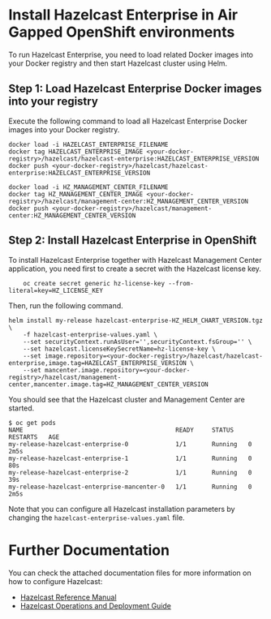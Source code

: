 # Install Hazelcast Enterprise in Air Gapped OpenShift environments

To run Hazelcast Enterprise, you need to load related Docker images into your Docker registry and then start Hazelcast cluster using Helm.

## Step 1: Load Hazelcast Enterprise Docker images into your registry

Execute the following command to load all Hazelcast Enterprise Docker images into your Docker registry.

	docker load -i HAZELCAST_ENTERPRISE_FILENAME
	docker tag HAZELCAST_ENTERPRISE_IMAGE <your-docker-registry>/hazelcast/hazelcast-enterprise:HAZELCAST_ENTERPRISE_VERSION
	docker push <your-docker-registry>/hazelcast/hazelcast-enterprise:HAZELCAST_ENTERPRISE_VERSION

	docker load -i HZ_MANAGEMENT_CENTER_FILENAME
	docker tag HZ_MANAGEMENT_CENTER_IMAGE <your-docker-registry>/hazelcast/management-center:HZ_MANAGEMENT_CENTER_VERSION
	docker push <your-docker-registry>/hazelcast/management-center:HZ_MANAGEMENT_CENTER_VERSION

## Step 2: Install Hazelcast Enterprise in OpenShift

To install Hazelcast Enterprise together with Hazelcast Management Center application, you need first to create a secret with the Hazelcast license key.

		oc create secret generic hz-license-key --from-literal=key=HZ_LICENSE_KEY

Then, run the following command.

	helm install my-release hazelcast-enterprise-HZ_HELM_CHART_VERSION.tgz \
		-f hazelcast-enterprise-values.yaml \
		--set securityContext.runAsUser='',securityContext.fsGroup='' \
		--set hazelcast.licenseKeySecretName=hz-license-key \
		--set image.repository=<your-docker-registry>/hazelcast/hazelcast-enterprise,image.tag=HAZELCAST_ENTERPRISE_VERSION \
		--set mancenter.image.repository=<your-docker-registry>/hazelcast/management-center,mancenter.image.tag=HZ_MANAGEMENT_CENTER_VERSION

You should see that the Hazelcast cluster and Management Center are started.

	$ oc get pods
	NAME                                          READY     STATUS    RESTARTS   AGE
	my-release-hazelcast-enterprise-0             1/1       Running   0          2m5s
	my-release-hazelcast-enterprise-1             1/1       Running   0          80s
	my-release-hazelcast-enterprise-2             1/1       Running   0          39s
	my-release-hazelcast-enterprise-mancenter-0   1/1       Running   0          2m5s

Note that you can configure all Hazelcast installation parameters by changing the `hazelcast-enterprise-values.yaml` file.

# Further Documentation

You can check the attached documentation files for more information on how to configure Hazelcast:
* [Hazelcast Reference Manual](hazelcast-reference-manual.pdf)
* [Hazelcast Operations and Deployment Guide](hazelcast-operations-and-deployment-guide.pdf)
